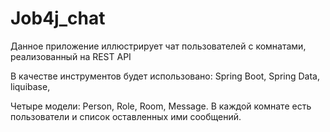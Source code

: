 # Job4j_chat

Данное приложение иллюстрирует чат пользователей с комнатами, реализованный на REST API

В качестве инструментов будет использовано: Spring Boot, Spring Data, liquibase, 

Четыре модели: Person, Role, Room, Message.
В каждой комнате есть пользователи и список оставленных ими сообщений.
